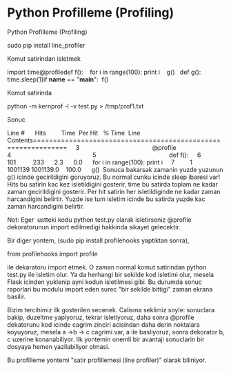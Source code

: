 # Python Profilleme (Profiling)


Python Profilleme (Profiling)




sudo pip install line_profiler

Komut satirindan isletmek

import time@profiledef f():    for i in range(100): print i    g()   def g():    time.sleep(1)if __name__ == "__main__":  f()

Komut satirinda

python -m kernprof -l -v test.py > /tmp/prof1.txt

Sonuc 

Line #      Hits         Time  Per Hit   % Time  Line Contents==============================================================     3                                           @profile     4                                                5                                           def f():     6       101          233      2.3      0.0      for i in range(100): print i     7         1      1001139 1001139.0    100.0      g() 
Sonuca bakarsak zamanin yuzde yuzunun g() icinde gecirildigini goruyoruz. Bu normal cunku icinde sleep ibaresi var! Hits bu satirin kac kez isletildigini gosterir, time bu satirda toplam ne kadar zaman gecirildigini gosterir. Per hit satirin her isletildiginde ne kadar zaman harcandigini belirtir. Yuzde ise tum isletim icinde bu satirda yuzde kac zaman harcandigini belirtir. 

Not: Eger  ustteki kodu python test.py olarak isletirseniz @profile dekoratorunun import edilmedigi hakkinda sikayet gelecektir.

Bir diger yontem, (sudo pip install profilehooks yaptiktan sonra),

from profilehooks import profile

ile dekaratoru import etmek. O zaman normal komut satirindan python test.py ile isletim olur. Ya da herhangi bir sekilde kod isletimi olur, mesela Flask icinden yuklenip ayni kodun isletilmesi gibi. Bu durumda sonuc raporlari bu modulu import eden surec "bir sekilde bittigi" zaman ekrana basilir.

Bizim tercihimiz ilk gosterilen secenek. Calisma seklimiz soyle: sonuclara bakip, duzeltme yapiyoruz, tekrar isletiyoruz, daha sonra @profile dekatorunu kod icinde cagrim zinciri acisindan daha derin noktalara koyuyoruz, mesela a ->b -> c cagrimi var, a ile basliyoruz, sonra dekorator b, c uzerine konanabiliyor. Ilk yontemin onemli bir avantaji sonuclarin bir dosyaya hemen yazilabiliyor olmasi. 

Bu profilleme yontemi "satir profillemesi (line profiler)" olarak biliniyor. 





